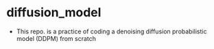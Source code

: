 # diffusion_model
- This repo. is a practice of coding a denoising diffusion probabilistic model (DDPM) from scratch
